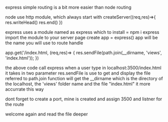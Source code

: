 express simple routing is a bit more easier than node routing

node use http module, which always start with createServer((req,res)=>{
    res.writeHead()
    res.end()
})

express uses a module named as express which to install = npm i express
import the module to your server page 
create app = express()
app will be the name you will use to route handle

app.get('/index.html, (req,res)=> {
    res.sendFile(path.join(__dirname, 'views', 'index.html'));
})

the above code call express when a user type in localhost:3500/index.html
it takes in two parameter
res.sendFile is use to get and display the file referred to 
path.join function will get the __dirname which is the directory of the localhost, the 'views' folder name and the file "index.html" it more accurrate this way

dont forget to create a port, mine is created and assign 3500
and listner for the route

welcome again and read the file deeper